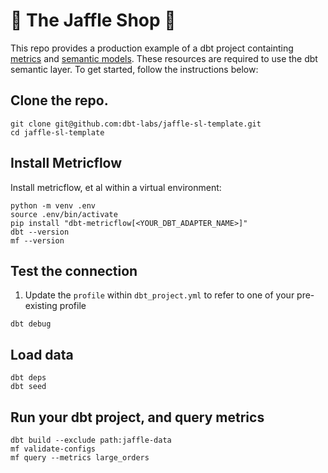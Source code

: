 # 🥪 The Jaffle Shop 🦘
This repo provides a production example of a dbt project containting [metrics](https://docs.getdbt.com/docs/build/metrics-overview) and [semantic models](https://docs.getdbt.com/docs/build/semantic-models). These resources are required to use the dbt semantic layer. To get started, follow the instructions below: 

## Clone the repo.

```shell
git clone git@github.com:dbt-labs/jaffle-sl-template.git
cd jaffle-sl-template
```

## Install Metricflow

Install metricflow, et al within a virtual environment:
```shell
python -m venv .env
source .env/bin/activate
pip install "dbt-metricflow[<YOUR_DBT_ADAPTER_NAME>]"
dbt --version
mf --version
```

## Test the connection
1. Update the `profile` within `dbt_project.yml` to refer to one of your pre-existing profile

```shell
dbt debug
```

## Load data

```shell
dbt deps
dbt seed
```

## Run your dbt project, and query metrics

```shell
dbt build --exclude path:jaffle-data
mf validate-configs
mf query --metrics large_orders
```

